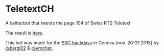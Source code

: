 # TeletextCH
A twitterbot that tweets the page 104 of Swiss RTS Teletext

The result is [here](https://twitter.com/TeletextCH).

This bot was made for the [SRG hackdays](http://www.srgssr.ch/fr/multimedia/hackdays/) in Geneva (nov. 20-21 2015) by [@bergi02](twitter.com/bergi02) & [@yrochat](yro.ch).
